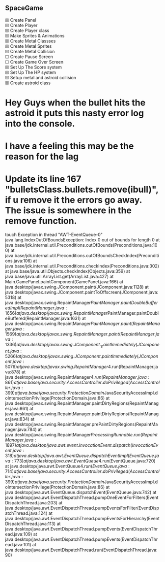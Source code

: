 ## SpaceGame

☒ Create Panel\
☒ Create Player\
☒ Create Player class\
☒ Make Sprites & Animations\
☒ Create Metal Classses\
☒ Create Metal Sprites\
☒ Create Metal Collision\
☐ Create Pause Screen\
☐ Create Game Over Screen\
☒ Set Up The Score system\
☒ Set Up The HP system\
☒ Setup metal and astroid collision\
☒ Create astroid class

# Hey Guys when the bullet hits the astroid it puts this nasty error log into the console.
# I have a feeling this may be the reason for the lag

# Update its line 167 "bulletsClass.bullets.remove(ibull)", if u remove it the errors go away. The issue is somewhere in the remove function.
touch
Exception in thread "AWT-EventQueue-0" java.lang.IndexOutOfBoundsException: Index 0 out of bounds for length 0
        at java.base/jdk.internal.util.Preconditions.outOfBounds(Preconditions.java:100)
        at java.base/jdk.internal.util.Preconditions.outOfBoundsCheckIndex(Preconditions.java:106)
        at java.base/jdk.internal.util.Preconditions.checkIndex(Preconditions.java:302)
        at java.base/java.util.Objects.checkIndex(Objects.java:359)
        at java.base/java.util.ArrayList.get(ArrayList.java:427)
        at Main.GamePanel.paintComponent(GamePanel.java:166)
        at java.desktop/javax.swing.JComponent.paint(JComponent.java:1128)
        at java.desktop/javax.swing.JComponent.paintToOffscreen(JComponent.java:5318)
        at java.desktop/javax.swing.RepaintManager$PaintManager.paintDoubleBufferedImpl(RepaintManager.java:1656)
        at java.desktop/javax.swing.RepaintManager$PaintManager.paintDoubleBuffered(RepaintManager.java:1631)
        at java.desktop/javax.swing.RepaintManager$PaintManager.paint(RepaintManager.java:1569)
        at java.desktop/javax.swing.RepaintManager.paint(RepaintManager.java:1336)
        at java.desktop/javax.swing.JComponent._paintImmediately(JComponent.java:5266)
        at java.desktop/javax.swing.JComponent.paintImmediately(JComponent.java:5076)
        at java.desktop/javax.swing.RepaintManager$4.run(RepaintManager.java:878)
        at java.desktop/javax.swing.RepaintManager$4.run(RepaintManager.java:861)
        at java.base/java.security.AccessController.doPrivileged(AccessController.java:399)
        at java.base/java.security.ProtectionDomain$JavaSecurityAccessImpl.doIntersectionPrivilege(ProtectionDomain.java:86)
        at java.desktop/javax.swing.RepaintManager.paintDirtyRegions(RepaintManager.java:861)
        at java.desktop/javax.swing.RepaintManager.paintDirtyRegions(RepaintManager.java:834)
        at java.desktop/javax.swing.RepaintManager.prePaintDirtyRegions(RepaintManager.java:784)
        at java.desktop/javax.swing.RepaintManager$ProcessingRunnable.run(RepaintManager.java:1897)
        at java.desktop/java.awt.event.InvocationEvent.dispatch(InvocationEvent.java:318)
        at java.desktop/java.awt.EventQueue.dispatchEventImpl(EventQueue.java:773)
        at java.desktop/java.awt.EventQueue$4.run(EventQueue.java:720)
        at java.desktop/java.awt.EventQueue$4.run(EventQueue.java:714)
        at java.base/java.security.AccessController.doPrivileged(AccessController.java:399)
        at java.base/java.security.ProtectionDomain$JavaSecurityAccessImpl.doIntersectionPrivilege(ProtectionDomain.java:86)
        at java.desktop/java.awt.EventQueue.dispatchEvent(EventQueue.java:742)
        at java.desktop/java.awt.EventDispatchThread.pumpOneEventForFilters(EventDispatchThread.java:203)
        at java.desktop/java.awt.EventDispatchThread.pumpEventsForFilter(EventDispatchThread.java:124)
        at java.desktop/java.awt.EventDispatchThread.pumpEventsForHierarchy(EventDispatchThread.java:113)
        at java.desktop/java.awt.EventDispatchThread.pumpEvents(EventDispatchThread.java:109)
        at java.desktop/java.awt.EventDispatchThread.pumpEvents(EventDispatchThread.java:101)
        at java.desktop/java.awt.EventDispatchThread.run(EventDispatchThread.java:90)
